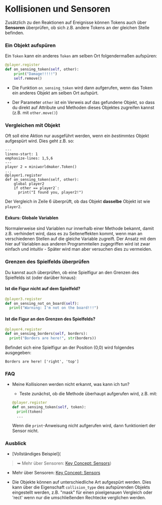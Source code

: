 Kollisionen und Sensoren
=================

Zusätzlich zu den Reaktionen auf Ereignisse können Tokens auch über **Sensoren** überprüfen, ob sich z.B. andere Tokens an der gleichen Stelle befinden.

### Ein Objekt aufspüren

Ein `Token` kann ein anderes `Token` am selben Ort folgendermaßen aufspüren:

```python
@player.register
def on_sensing_token(self, other):
    print("Damage!!!!!")
    self.remove()
```

  * Die Funktion `on_sensing_token` wird dann aufgerufen, wenn das Token ein anderes Objekt am selben Ort aufspürt. 
  
  * Der Parameter `other` ist ein Verweis auf das gefundene Objekt, so dass du direkt auf Attribute und Methoden dieses Objektes zugreifen kannst (z.B. mit `other.move()`)

### Vergleichen mit Objekt

Oft soll eine Aktion nur ausgeführt werden, wenn ein *bestimmtes* Objekt aufgespürt wird. Dies geht z.B. so:

```{code-block} python
---
lineno-start: 1
emphasize-lines: 1,5,6
---
player 2 = miniworldmaker.Token()
...
@player1.register
def on_sensing_token(self, other):
    global player2
    if other == player2`:
      print("I found you, player2!")
```

Der Vergleich in Zeile 6 überprüft, ob das Objekt **dasselbe** Objekt ist wie `player2`. 

#### Exkurs: Globale Variablen

Normalerweise sind Variablen nur innerhalb einer Methode bekannt, damit z.B. verhindert wird, dass es zu Seiteneffekten kommt, wenn man an verschiedenen Stellen auf die gleiche Variable zugreift. Der Ansatz mit dem hier auf Variablen aus anderen Programmteilen zugegriffen wird ist zwar einfach und intuitiv - Später wird man aber versuchen dies zu vermeiden.

### Grenzen des Spielfelds überprüfen


Du kannst auch überprüfen, ob eine Spielfigur an den Grenzen des Spielfelds ist (oder darüber hinaus):

#### Ist die Figur nicht auf dem Spielfeld?

```python
@player3.register
def on_sensing_not_on_board(self):
  print("Warning: I'm not on the board!!!")
```

#### Ist die Figur an den Grenzen des Spielfelds?

```python
@player4.register
def on_sensing_borders(self, borders):
  print("Borders are here!", str(borders))
```

Befindet sich eine Spielfigur an der Position (0,0) wird folgendes ausgegeben:

`Borders are here! ['right', 'top']`

### FAQ

  - Meine Kollisionen werden nicht erkannt, was kann ich tun?

    * Teste zunächst, ob die Methode überhaupt aufgerufen wird, z.B. mit:

    ```python
    @player.register
    def on_sensing_token(self, token):
      print(token)
      ...
    ```

    Wenn die `print`-Anweisung nicht aufgerufen wird, dann funktioniert der Sensor nicht.


### Ausblick

  * [Vollständiges Beispiel](
> ➥ Mehr über Sensoren: [Key Concept: Sensors](../key_concepts/sensors.md))

  * Mehr über Sensoren: [Key Concept: Sensors](../key_concepts/sensors.md)

  * Die Objekte können auf unterschiedliche Art aufgespürt werden. Dies kann über die Eigenschaft `collision_type` des aufspürenden Objekts eingestellt werden, z.B. "mask" für einen pixelgenauen Vergleich oder 'rect' wenn nur die umschließenden Rechtecke verglichen werden.



